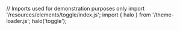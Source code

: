 <!--
type: template
name: toggle
-->
// Imports used for demonstration purposes only
import '/resources/elements/toggle/index.js';
import { halo } from '/theme-loader.js';
halo('toggle');
